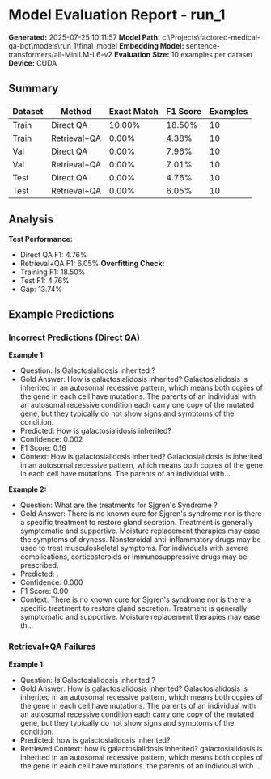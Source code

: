 # Model Evaluation Report - run_1
**Generated:** 2025-07-25 10:11:57
**Model Path:** c:\Projects\factored-medical-qa-bot\models\run_1\final_model
**Embedding Model:** sentence-transformers/all-MiniLM-L6-v2
**Evaluation Size:** 10 examples per dataset
**Device:** CUDA
## Summary
| Dataset | Method | Exact Match | F1 Score | Examples |
|---------|--------|-------------|----------|----------|
| Train | Direct QA | 10.00% | 18.50% | 10 |
| Train | Retrieval+QA | 0.00% | 4.38% | 10 |
| Val | Direct QA | 0.00% | 7.96% | 10 |
| Val | Retrieval+QA | 0.00% | 7.01% | 10 |
| Test | Direct QA | 0.00% | 4.76% | 10 |
| Test | Retrieval+QA | 0.00% | 6.05% | 10 |
## Analysis
**Test Performance:**
- Direct QA F1: 4.76%
- Retrieval+QA F1: 6.05%
**Overfitting Check:**
- Training F1: 18.50%
- Test F1: 4.76%
- Gap: 13.74%

## Example Predictions

### Incorrect Predictions (Direct QA)

**Example 1:**
- Question: Is Galactosialidosis inherited ?
- Gold Answer: How is galactosialidosis inherited? Galactosialidosis is inherited in an autosomal recessive pattern, which means both copies of the gene in each cell have mutations. The parents of an individual with an autosomal recessive condition each carry one copy of the mutated gene, but they typically do not show signs and symptoms of the condition.
- Predicted: How is galactosialidosis inherited?
- Confidence: 0.002
- F1 Score: 0.16
- Context: How is galactosialidosis inherited? Galactosialidosis is inherited in an autosomal recessive pattern, which means both copies of the gene in each cell have mutations. The parents of an individual with...

**Example 2:**
- Question: What are the treatments for Sjgren's Syndrome ?
- Gold Answer: There is no known cure for Sjgren's syndrome nor is there a specific treatment to restore gland secretion. Treatment is generally symptomatic and supportive. Moisture replacement therapies may ease the symptoms of dryness. Nonsteroidal anti-inflammatory drugs may be used to treat musculoskeletal symptoms. For individuals with severe complications, corticosteroids or immunosuppressive drugs may be prescribed.
- Predicted: .
- Confidence: 0.000
- F1 Score: 0.00
- Context: There is no known cure for Sjgren's syndrome nor is there a specific treatment to restore gland secretion. Treatment is generally symptomatic and supportive. Moisture replacement therapies may ease th...

### Retrieval+QA Failures

**Example 1:**
- Question: Is Galactosialidosis inherited ?
- Gold Answer: How is galactosialidosis inherited? Galactosialidosis is inherited in an autosomal recessive pattern, which means both copies of the gene in each cell have mutations. The parents of an individual with an autosomal recessive condition each carry one copy of the mutated gene, but they typically do not show signs and symptoms of the condition.
- Predicted: how is galactosialidosis inherited?
- Retrieved Context: how is galactosialidosis inherited? galactosialidosis is inherited in an autosomal recessive pattern, which means both copies of the gene in each cell have mutations. the parents of an individual with...

